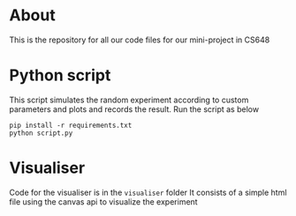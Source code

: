 # About
This is the repository for all our code files for our mini-project in CS648

# Python script

This script simulates the random experiment according to custom parameters and plots and records the result. Run the script as below

```
pip install -r requirements.txt
python script.py
```

# Visualiser

Code for the visualiser is in the `visualiser` folder
It consists of a simple html file using the canvas api to visualize the experiment